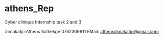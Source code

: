 # athens_Rep
Cyber clinique Internship task 2 and 3

Dimakatjo Athens Sathekge 
0762309911
EMail:  athensdimakatjo@gmail.com


